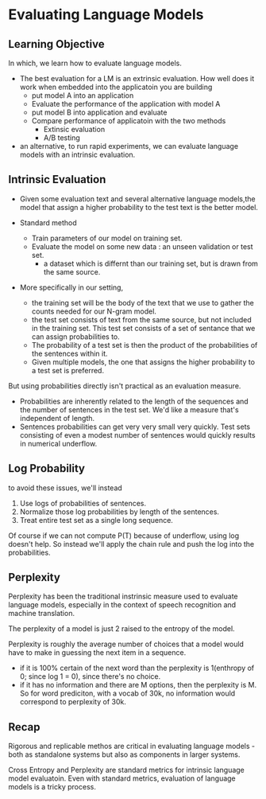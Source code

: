 # Evaluating Language Models

## Learning Objective

In which, we learn how to evaluate language models.

- The best evaluation for a LM is an extrinsic evaluation. How well does it work when embedded into the applicatoin you are building
  - put model A into an application
  - Evaluate the performance of the application with model A
  - put model B into application and evaluate
  - Compare performance of applicatoin with the two methods
    - Extinsic evaluation
    - A/B testing
- an alternative, to run rapid experiments, we can evaluate language models with an intrinsic evaluation.

## Intrinsic Evaluation

- Given some evaluation text and several alternative language models,the model that assign a higher probability to the test text is the better model.

- Standard method

  - Train parameters of our model on training set.
  - Evaluate the model on some new data : an unseen validation or test set.
    - a dataset which is differnt than our training set, but is drawn from the same source.

- More specifically in our setting,
  - the training set will be the body of the text that we use to gather the counts needed for our N-gram model.
  - the test set consists of text from the same source, but not included in the training set. This test set consists of a set of sentance that we can assign probabilities to.
  - The probability of a test set is then the product of the probabilities of the sentences within it.
  - Given multiple models, the one that assigns the higher probability to a test set is preferred.

But using probabilities directly isn't practical as an evaluation measure.

- Probabilities are inherently related to the length of the sequences and the number of sentences in the test set. We'd like a measure that's independent of length.
- Sentences probabilities can get very very small very quickly. Test sets consisting of even a modest number of sentences would quickly results in numerical underflow.

## Log Probability

to avoid these issues, we'll instead

1. Use logs of probabilities of sentences.
2. Normalize those log probabilities by length of the sentences.
3. Treat entire test set as a single long sequence.

Of course if we can not compute P(T) because of underflow, using log doesn't help.
So instead we'll apply the chain rule and push the log into the probabilities.

## Perplexity

Perplexity has been the traditional instrinsic measure used to evaluate language models, especially in the context of speech recognition and machine translation.

The perplexity of a model is just 2 raised to the entropy of the model.

Perplexity is roughly the average number of choices that a model would have to make in guessing the next item in a sequence.

- if it is 100% certain of the next word than the perplexity is 1(enthropy of 0; since log 1 = 0), since there's no choice.
- if it has no information and there are M options, then the perplexity is M. So for word prediciton, with a vocab of 30k, no information would correspond to perplexity of 30k.

## Recap

Rigorous and replicable methos are critical in evaluating language models - both as standalone systems but also as components in larger systems.

Cross Entropy and Perplexity are standard metrics for intrinsic language model evaluatoin.
Even with standard metrics, evaluation of language models is a tricky process.
